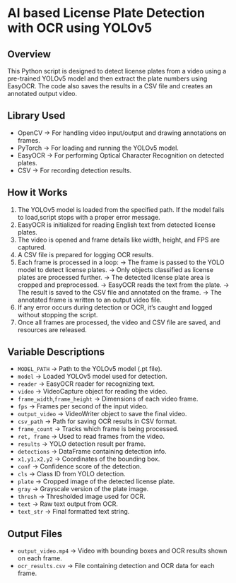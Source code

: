 # AI based License Plate Detection with OCR using YOLOv5

## Overview
This Python script is designed to detect license plates from a video using a pre-trained YOLOv5 model and then extract the plate numbers using EasyOCR. The code also saves the results in a CSV file and creates an annotated output video.

## Library Used
- OpenCV -> For handling video input/output and drawing annotations on frames.
- PyTorch -> For loading and running the YOLOv5 model.
- EasyOCR -> For performing Optical Character Recognition on detected plates.
- CSV -> For recording detection results.

## How it Works
1. The YOLOv5 model is loaded from the specified path. If the model fails to load,script stops with a proper error message.
2. EasyOCR is initialized for reading English text from detected license plates.
3. The video is opened and frame details like width, height, and FPS are captured.
4. A CSV file is prepared for logging OCR results.
5. Each frame is processed in a loop:
   -> The frame is passed to the YOLO model to detect license plates.
   -> Only objects classified as license plates are processed further.
   -> The detected license plate area is cropped and preprocessed.
   -> EasyOCR reads the text from the plate.
   -> The result is saved to the CSV file and annotated on the frame.
   -> The annotated frame is written to an output video file.
6. If any error occurs during detection or OCR, it’s caught and logged without stopping the script.
7. Once all frames are processed, the video and CSV file are saved, and resources are released.

## Variable Descriptions
- `MODEL_PATH` -> Path to the YOLOv5 model (.pt file).
- `model` -> Loaded YOLOv5 model used for detection.
- `reader` -> EasyOCR reader for recognizing text.
- `video` -> VideoCapture object for reading the video.
- `frame_width`,`frame_height` -> Dimensions of each video frame.
- `fps` -> Frames per second of the input video.
- `output_video` -> VideoWriter object to save the final video.
- `csv_path` -> Path for saving OCR results in CSV format.
- `frame_count` -> Tracks which frame is being processed.
- `ret, frame` -> Used to read frames from the video.
- `results` -> YOLO detection result per frame.
- `detections` -> DataFrame containing detection info.
- `x1,y1,x2,y2` -> Coordinates of the bounding box.
- `conf` -> Confidence score of the detection.
- `cls` -> Class ID from YOLO detection.
- `plate` -> Cropped image of the detected license plate.
- `gray` -> Grayscale version of the plate image.
- `thresh` -> Thresholded image used for OCR.
- `text` -> Raw text output from OCR.
- `text_str` -> Final formatted text string.

## Output Files
- `output_video.mp4` -> Video with bounding boxes and OCR results shown on each frame.
- `ocr_results.csv` -> File containing detection and OCR data for each frame.
